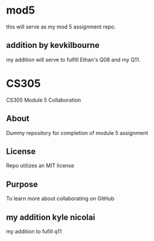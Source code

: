 
# mod5
this will serve as my mod 5 assignment repo.

## addition by kevkilbourne
my addition will serve to fulfill Ethan's Q08 and my Q11.

# CS305
CS305 Module 5 Collaboration
## About
Dummy repository for completion of module 5 assignment
## License
Repo utilizes an MIT license
## Purpose
To learn more about collaborating on GitHub

## my addition kyle nicolai
my addition to fufill q11

